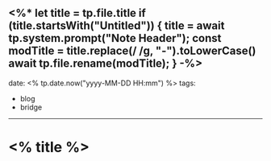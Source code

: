 <%*
let title = tp.file.title
if (title.startsWith("Untitled")) {
  title = await tp.system.prompt("Note Header");
  const modTitle = title.replace(/ /g, "-").toLowerCase()
  await tp.file.rename(modTitle);
}
-%>
---
date: <% tp.date.now("yyyy-MM-DD HH:mm") %>
tags:
  - blog
  - bridge
---

# <% title %>

